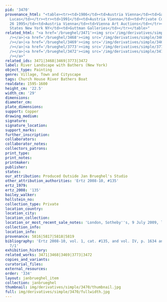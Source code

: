 ```yaml
---
pid: '3470'
provenance_html: "<table><tr><td>1986</td><td>Austria Vienna</td><td>Gallery Saint
  Lucas</td></tr><tr><td>1991</td><td>Austria Vienna</td><td>Private Collection</td></tr><tr><td>Sep
  26 1995</td><td>Austria Vienna</td><td>Vienna Art Auctions</td></tr><tr><td></td><td>United
  States New York NY</td><td>Guttman Galleries</td></tr></table>"
related_html: "<a href='/brueghel/3471'><img src='/img/derivatives/simple/3471/thumbnail.jpg'
  /></a>|<a href='/brueghel/3468'><img src='/img/derivatives/simple/3468/thumbnail.jpg'
  /></a>|<a href='/brueghel/3469'><img src='/img/derivatives/simple/3469/thumbnail.jpg'
  /></a>|<a href='/brueghel/3773'><img src='/img/derivatives/simple/3773/thumbnail.jpg'
  /></a>|<a href='/brueghel/3472'><img src='/img/derivatives/simple/3472/thumbnail.jpg'
  /></a>"
related_ids: 3471|3468|3469|3773|3472
label: River Landscape with Bathers (New York)
object_type: Painting
genre: Village, Town and Cityscape
tags: Church House River Bathers Boat
realdate: 1595-1600
height_cm: '22.5'
width_cm: '29'
dimensions:
diameter_cm:
plate_dimensions:
support: Copper
drawing_medium:
signature:
signature_location:
support_marks:
further_inscription:
collaborators:
collaborator_notes:
collectors_patrons:
print_type:
print_notes:
printmaker:
publisher:
states:
our_attribution: Produced Outside Jan Brueghel's Studio
other_attribution_authorities: 'Ertz 2008-10, #135'
ertz_1979:
ertz_2008: '135'
bailey_walker:
hollstein_no:
collection_type: Private
location_country:
location_city:
location_collection:
location_or_most_recent_sale_notes: 'London, Sotheby''s, 9 July 2009, lot #111'
collection_info:
location_info:
provenance: 5816|5817|5818|5819
bibliography: 'Ertz 2008-10, vol. 1, cat. #135, and vol. IV, p. 1634 and fig. Add.
  7/1'
exhibition_history:
related_works: 3471|3468|3469|3773|3472
copies_and_variants:
curatorial_files:
external_resources:
order: '334'
layout: janbrueghel_item
collection: janbrueghel
thumbnail: img/derivatives/simple/3470/thumbnail.jpg
full: img/derivatives/simple/3470/fullwidth.jpg
---
```

